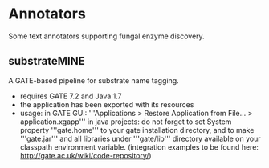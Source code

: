 Annotators
==========
Some text annotators supporting fungal enzyme discovery.


substrateMINE
-------------
A GATE-based pipeline for substrate name tagging.

- requires GATE 7.2 and Java 1.7
- the application has been exported with its resources
- usage:
in GATE GUI: '''Applications > Restore Application from File... > application.xgapp'''
in java projects: do not forget to set System property '''gate.home''' to your gate installation directory, and to make '''gate.jar''' and all libraries under '''gate/lib''' directory available on your classpath environment variable. (integration examples to be found here: http://gate.ac.uk/wiki/code-repository/)







